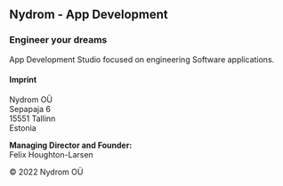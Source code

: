 ## Nydrom - App Development

### Engineer your dreams

App Development Studio focused on engineering Software applications.

#### Imprint

Nydrom OÜ\
Sepapaja 6\
15551 Tallinn\
Estonia

**Managing Director and Founder:**\
Felix Houghton-Larsen


&copy; 2022 Nydrom OÜ
